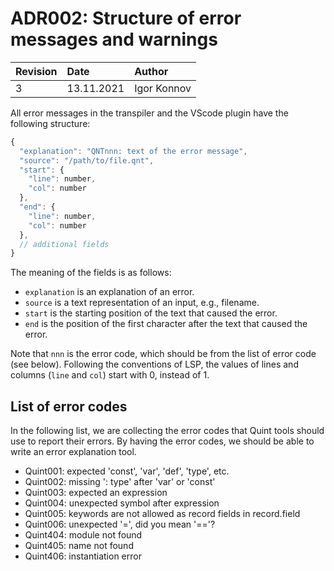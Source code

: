 # ADR002: Structure of error messages and warnings

| Revision | Date       | Author           |
| :------- | :--------- | :--------------- |
| 3        | 13.11.2021 | Igor Konnov      |

All error messages in the transpiler and the VScode plugin have the following structure:

```js
{
  "explanation": "QNTnnn: text of the error message",
  "source": "/path/to/file.qnt",
  "start": {
    "line": number,
    "col": number
  },
  "end": {
    "line": number,
    "col": number
  },
  // additional fields
}
```

The meaning of the fields is as follows:

 - `explanation` is an explanation of an error.
 - `source` is a text representation of an input, e.g., filename.
 - `start` is the starting position of the text that caused the error.
 - `end` is the position of the first character after the text that caused
    the error.

Note that `nnn` is the error code, which should be from the list of error code
(see below). Following the conventions of LSP, the values of lines and columns
(`line` and `col`) start with 0, instead of 1.

## List of error codes

In the following list, we are collecting the error codes that Quint tools should
use to report their errors. By having the error codes, we should be able to
write an error explanation tool.

 - Quint001: expected 'const', 'var', 'def', 'type', etc.
 - Quint002: missing ': type' after 'var' or 'const'
 - Quint003: expected an expression
 - Quint004: unexpected symbol after expression
 - Quint005: keywords are not allowed as record fields in record.field
 - Quint006: unexpected '=', did you mean '=='?
 - Quint404: module <name> not found
 - Quint405: name <name> not found
 - Quint406: instantiation error
